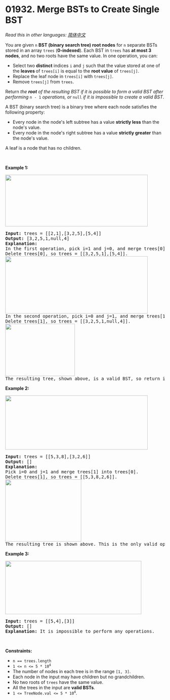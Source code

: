 # 01932. Merge BSTs to Create Single BST

  _Read this in other languages:_
    [_简体中文_](README.zh-CN.md)

<p>You are given <code>n</code> <strong>BST (binary search tree) root nodes</strong> for <code>n</code> separate BSTs stored in an array <code>trees</code> (<strong>0-indexed</strong>). Each BST in <code>trees</code> has <strong>at most 3 nodes</strong>, and no two roots have the same value. In one operation, you can:</p>

<ul>
	<li>Select two <strong>distinct</strong> indices <code>i</code> and <code>j</code> such that the value stored at one of the <strong>leaves </strong>of <code>trees[i]</code> is equal to the <strong>root value</strong> of <code>trees[j]</code>.</li>
	<li>Replace the leaf node in <code>trees[i]</code> with <code>trees[j]</code>.</li>
	<li>Remove <code>trees[j]</code> from <code>trees</code>.</li>
</ul>

<p>Return<em> the <strong>root</strong> of the resulting BST if it is possible to form a valid BST after performing </em><code>n - 1</code><em> operations, or</em><em> </em><code>null</code> <i>if it is impossible to create a valid BST</i>.</p>

<p>A BST (binary search tree) is a binary tree where each node satisfies the following property:</p>

<ul>
	<li>Every node in the node&#39;s left subtree has a value&nbsp;<strong>strictly less</strong>&nbsp;than the node&#39;s value.</li>
	<li>Every node in the node&#39;s right subtree has a value&nbsp;<strong>strictly greater</strong>&nbsp;than the node&#39;s value.</li>
</ul>

<p>A leaf is a node that has no children.</p>

<p>&nbsp;</p>
<p><strong>Example 1:</strong></p>
<img alt="" src="https://assets.leetcode.com/uploads/2021/06/08/d1.png" style="width: 450px; height: 163px;" />
<pre>
<strong>Input:</strong> trees = [[2,1],[3,2,5],[5,4]]
<strong>Output:</strong> [3,2,5,1,null,4]
<strong>Explanation:</strong>
In the first operation, pick i=1 and j=0, and merge trees[0] into trees[1].
Delete trees[0], so trees = [[3,2,5,1],[5,4]].
<img alt="" src="https://assets.leetcode.com/uploads/2021/06/24/diagram.png" style="width: 450px; height: 181px;" />
In the second operation, pick i=0 and j=1, and merge trees[1] into trees[0].
Delete trees[1], so trees = [[3,2,5,1,null,4]].
<img alt="" src="https://assets.leetcode.com/uploads/2021/06/24/diagram-2.png" style="width: 220px; height: 165px;" />
The resulting tree, shown above, is a valid BST, so return its root.</pre>

<p><strong>Example 2:</strong></p>
<img alt="" src="https://assets.leetcode.com/uploads/2021/06/08/d2.png" style="width: 450px; height: 171px;" />
<pre>
<strong>Input:</strong> trees = [[5,3,8],[3,2,6]]
<strong>Output:</strong> []
<strong>Explanation:</strong>
Pick i=0 and j=1 and merge trees[1] into trees[0].
Delete trees[1], so trees = [[5,3,8,2,6]].
<img alt="" src="https://assets.leetcode.com/uploads/2021/06/24/diagram-3.png" style="width: 240px; height: 196px;" />
The resulting tree is shown above. This is the only valid operation that can be performed, but the resulting tree is not a valid BST, so return null.
</pre>

<p><strong>Example 3:</strong></p>
<img alt="" src="https://assets.leetcode.com/uploads/2021/06/08/d3.png" style="width: 430px; height: 168px;" />
<pre>
<strong>Input:</strong> trees = [[5,4],[3]]
<strong>Output:</strong> []
<strong>Explanation:</strong> It is impossible to perform any operations.
</pre>

<p>&nbsp;</p>
<p><strong>Constraints:</strong></p>

<ul>
	<li><code>n == trees.length</code></li>
	<li><code>1 &lt;= n &lt;= 5 * 10<sup>4</sup></code></li>
	<li>The number of nodes in each tree is in the range <code>[1, 3]</code>.</li>
	<li>Each node in the input may have children but no grandchildren.</li>
	<li>No two roots of <code>trees</code> have the same value.</li>
	<li>All the trees in the input are <strong>valid BSTs</strong>.</li>
	<li><code>1 &lt;= TreeNode.val &lt;= 5 * 10<sup>4</sup></code>.</li>
</ul>
